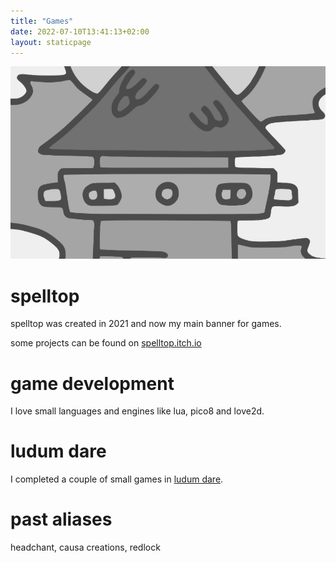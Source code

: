 ```yaml
---
title: "Games"
date: 2022-07-10T13:41:13+02:00
layout: staticpage
---
```


![games](/img/game.jpg)

# spelltop
spelltop was created in 2021 and now my main banner for games.

some projects can be found on [spelltop.itch.io](https://spelltop.itch.io)



# game development
I love small languages and engines like lua, pico8 and love2d.


# ludum dare
I completed a couple of small games in <a href="https://ldjam.com/users/headchant/games">ludum dare</a>.



# past aliases
headchant, causa creations, redlock
